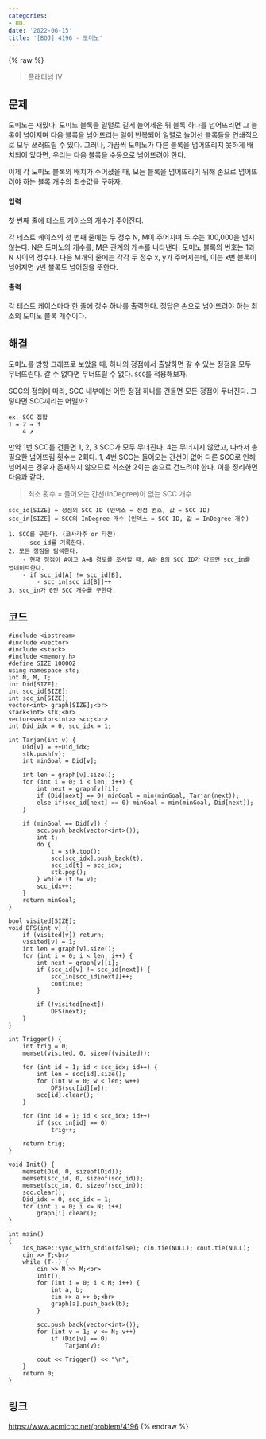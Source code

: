 ```yaml
---
categories:
- BOJ
date: '2022-06-15'
title: '[BOJ] 4196 - 도미노'
---
```


{% raw %}
> 플래티넘 IV<br>

## 문제
도미노는 재밌다. 도미노 블록을 일렬로 길게 늘어세운 뒤 블록 하나를 넘어뜨리면 그 블록이 넘어지며 다음 블록을 넘어뜨리는 일이 반복되어 일렬로 늘어선 블록들을 연쇄적으로 모두 쓰러뜨릴 수 있다. 그러나, 가끔씩 도미노가 다른 블록을 넘어뜨리지 못하게 배치되어 있다면, 우리는 다음 블록을 수동으로 넘어뜨려야 한다.

이제 각 도미노 블록의 배치가 주어졌을 때, 모든 블록을 넘어뜨리기 위해 손으로 넘어뜨려야 하는 블록 개수의 최솟값을 구하자.

#### 입력
첫 번째 줄에 테스트 케이스의 개수가 주어진다.

각 테스트 케이스의 첫 번째 줄에는 두 정수 N, M이 주어지며 두 수는 100,000을 넘지 않는다. N은 도미노의 개수를, M은 관계의 개수를 나타낸다. 도미노 블록의 번호는 1과 N 사이의 정수다. 다음 M개의 줄에는 각각 두 정수 x, y가 주어지는데, 이는 x번 블록이 넘어지면 y번 블록도 넘어짐을 뜻한다.

#### 출력
각 테스트 케이스마다 한 줄에 정수 하나를 출력한다. 정답은 손으로 넘어뜨려야 하는 최소의 도미노 블록 개수이다.

## 해결
도미노를 방향 그래프로 보았을 때, 하나의 정점에서 출발하면 갈 수 있는 정점을 모두 무너뜨린다. 갈 수 없다면 무너뜨릴 수 없다. `SCC`를 적용해보자.

SCC의 정의에 따라, SCC 내부에선 어떤 정점 하나를 건들면 모든 정점이 무너진다. 그렇다면 SCC끼리는 어떨까?
```
ex. SCC 집합
1 → 2 → 3
    4 ↗
```
만약 1번 SCC를 건들면 1, 2, 3 SCC가 모두 무너진다. 4는 무너지지 않았고, 따라서 총 필요한 넘어뜨림 횟수는 2회다. 1, 4번 SCC는 들어오는 간선이 없어 다른 SCC로 인해 넘어지는 경우가 존재하지 않으므로 최소한 2회는 손으로 건드려야 한다. 이를 정리하면 다음과 같다.
> 최소 횟수 = 들어오는 간선(InDegree)이 없는 SCC 개수<br>

```
scc_id[SIZE] = 정점의 SCC ID (인덱스 = 정점 번호, 값 = SCC ID)
scc_in[SIZE] = SCC의 InDegree 개수 (인덱스 = SCC ID, 값 = InDegree 개수)

1. SCC를 구한다. (코사라주 or 타잔)
	- scc_id를 기록한다.
2. 모든 정점을 탐색한다.
	- 현재 정점이 A이고 A→B 경로를 조사할 때, A와 B의 SCC ID가 다르면 scc_in를 업데이트한다.
	- if scc_id[A] != scc_id[B],
		- scc_in[scc_id[B]]++
3. scc_in가 0인 SCC 개수를 구한다.
```

## 코드
```
#include <iostream>
#include <vector>
#include <stack>
#include <memory.h>
#define SIZE 100002
using namespace std;
int N, M, T;
int Did[SIZE];
int scc_id[SIZE];
int scc_in[SIZE];
vector<int> graph[SIZE];<br>
stack<int> stk;<br>
vector<vector<int>> scc;<br>
int Did_idx = 0, scc_idx = 1;

int Tarjan(int v) {
	Did[v] = ++Did_idx;
	stk.push(v);
	int minGoal = Did[v];

	int len = graph[v].size();
	for (int i = 0; i < len; i++) {
		int next = graph[v][i];
		if (Did[next] == 0) minGoal = min(minGoal, Tarjan(next));
		else if(scc_id[next] == 0) minGoal = min(minGoal, Did[next]);
	}

	if (minGoal == Did[v]) {
		scc.push_back(vector<int>());
		int t;
		do {
			t = stk.top();
			scc[scc_idx].push_back(t);
			scc_id[t] = scc_idx;
			stk.pop();
		} while (t != v);
		scc_idx++;
	}
	return minGoal;
}

bool visited[SIZE];
void DFS(int v) {
	if (visited[v]) return;
	visited[v] = 1;
	int len = graph[v].size();
	for (int i = 0; i < len; i++) {
		int next = graph[v][i];
		if (scc_id[v] != scc_id[next]) {
			scc_in[scc_id[next]]++;
			continue;
		}

		if (!visited[next])
			DFS(next);
	}
}

int Trigger() {
	int trig = 0;
	memset(visited, 0, sizeof(visited));

	for (int id = 1; id < scc_idx; id++) {
		int len = scc[id].size();
		for (int w = 0; w < len; w++)
			DFS(scc[id][w]);
		scc[id].clear();
	}

	for (int id = 1; id < scc_idx; id++)
		if (scc_in[id] == 0)
			trig++;

	return trig;
}

void Init() {
	memset(Did, 0, sizeof(Did));
	memset(scc_id, 0, sizeof(scc_id));
	memset(scc_in, 0, sizeof(scc_in));
	scc.clear();
	Did_idx = 0, scc_idx = 1;
	for (int i = 0; i <= N; i++)
		graph[i].clear();
}

int main()
{
	ios_base::sync_with_stdio(false); cin.tie(NULL); cout.tie(NULL);
	cin >> T;<br>
	while (T--) {
		cin >> N >> M;<br>
		Init();
		for (int i = 0; i < M; i++) {
			int a, b;
			cin >> a >> b;<br>
			graph[a].push_back(b);
		}

		scc.push_back(vector<int>());
		for (int v = 1; v <= N; v++)
			if (Did[v] == 0)
				Tarjan(v);

		cout << Trigger() << "\n";
	}
	return 0;
}
```

## 링크
https://www.acmicpc.net/problem/4196
{% endraw %}